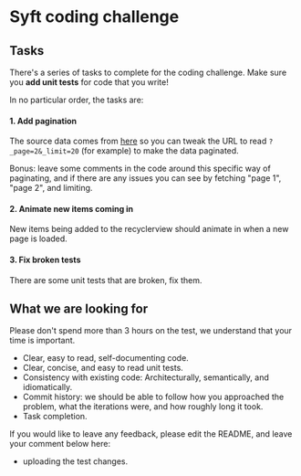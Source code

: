 # Syft coding challenge

## Tasks

There's a series of tasks to complete for the coding challenge.
Make sure you **add unit tests** for code that you write!
 
In no particular order, the tasks are:

#### 1. Add pagination
The source data comes from [here](https://jsonplaceholder.typicode.com/posts) so you can tweak the URL to read `?_page=2&_limit=20` (for example) to make the data paginated.

Bonus: leave some comments in the code around this specific way of paginating, and if there are any issues you can see by fetching "page 1", "page 2", and limiting.

#### 2. Animate new items coming in
New items being added to the recyclerview should animate in when a new page is loaded.

#### 3. Fix broken tests
There are some unit tests that are broken, fix them.


## What we are looking for

Please don't spend more than 3 hours on the test, we understand that your time is important.

- Clear, easy to read, self-documenting code.
- Clear, concise, and easy to read unit tests.
- Consistency with existing code: Architecturally, semantically, and idiomatically.
- Commit history: we should be able to follow how you approached the problem, what the iterations were, and how roughly long it took.
- Task completion.

If you would like to leave any feedback, please edit the README, and leave your comment below here:
- uploading the test changes.

